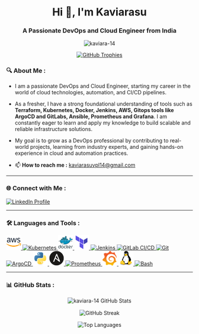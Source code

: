 <h1 align="center">Hi 👋, I'm Kaviarasu</h1>
<h3 align="center">A Passionate DevOps and Cloud Engineer from India </h3>

<p align="center"> 
  <img src="https://komarev.com/ghpvc/?username=kaviara-14&label=Profile%20views&color=0e75b6&style=flat" alt="kaviara-14" /> 
</p>

<p align="center">
  <a href="https://github.com/ryo-ma/github-profile-trophy">
    <img src="https://github-profile-trophy.vercel.app/?username=kaviara-14&theme=onedark&no-frame=true&margin-w=15&margin-h=15" alt="GitHub Trophies" />
  </a>
</p>

<h3 align="left">🔍 About Me :</h3>
<p align="left">
  
  * I am a passionate DevOps and Cloud Engineer, starting my career in the world of cloud technologies, automation, and CI/CD pipelines. 
  
  * As a fresher, I have a strong foundational understanding of tools such as **Terraform, Kubernetes, Docker, Jenkins, AWS, Gitops tools like ArgoCD and GitLabs, Ansible, Prometheus and Grafana**. I am constantly eager to learn and apply my knowledge to build scalable and reliable infrastructure solutions.
    
  * My goal is to grow as a DevOps professional by contributing to real-world projects, learning from industry experts, and gaining hands-on experience in cloud and automation practices.
  
</p>

- 📫 **How to reach me :** [kaviarasuvpl14@gmail.com](mailto:kaviarasuvpl14@gmail.com)

---

<h3 align="left">🌐 Connect with Me :</h3>
<p align="left">
  <a href="https://www.linkedin.com/in/kaviarasu-m-b879a1195/" target="_blank">
    <img align="center" src="https://raw.githubusercontent.com/rahuldkjain/github-profile-readme-generator/master/src/images/icons/Social/linked-in-alt.svg" alt="LinkedIn Profile" height="30" width="40" />
  </a>
</p>

---

<h3 align="left">🛠️ Languages and Tools :</h3>
<p align="left">
  <a href="https://aws.amazon.com" target="_blank" rel="noreferrer"> 
    <img src="https://raw.githubusercontent.com/devicons/devicon/master/icons/amazonwebservices/amazonwebservices-original-wordmark.svg" alt="AWS" width="40" height="40"/> 
  </a> 
  <a href="https://kubernetes.io" target="_blank" rel="noreferrer"> 
    <img src="https://www.vectorlogo.zone/logos/kubernetes/kubernetes-icon.svg" alt="Kubernetes" width="40" height="40"/> 
  </a> 
  <a href="https://www.docker.com/" target="_blank" rel="noreferrer"> 
    <img src="https://raw.githubusercontent.com/devicons/devicon/master/icons/docker/docker-original-wordmark.svg" alt="Docker" width="40" height="40"/> 
  </a> 
  <a href="https://www.terraform.io" target="_blank" rel="noreferrer"> 
    <img src="https://raw.githubusercontent.com/devicons/devicon/master/icons/terraform/terraform-original.svg" alt="Terraform" width="40" height="40"/> 
  </a> 
  <a href="https://www.jenkins.io" target="_blank" rel="noreferrer"> 
    <img src="https://www.vectorlogo.zone/logos/jenkins/jenkins-icon.svg" alt="Jenkins" width="40" height="40"/> 
  </a>
  <a href="https://about.gitlab.com/" target="_blank" rel="noreferrer"> 
    <img src="https://www.vectorlogo.zone/logos/gitlab/gitlab-icon.svg" alt="GitLab CI/CD" width="40" height="40"/> 
  </a> 
  <a href="https://git-scm.com/" target="_blank" rel="noreferrer"> 
    <img src="https://www.vectorlogo.zone/logos/git-scm/git-scm-icon.svg" alt="Git" width="40" height="40"/> 
  </a> 
  <a href="https://argo-cd.readthedocs.io/" target="_blank" rel="noreferrer"> 
    <img src="https://www.vectorlogo.zone/logos/argoprojio/argoprojio-icon.svg" alt="ArgoCD" width="40" height="40"/> 
  </a>
  <a href="https://www.python.org" target="_blank" rel="noreferrer"> 
    <img src="https://raw.githubusercontent.com/devicons/devicon/master/icons/python/python-original.svg" alt="Python" width="40" height="40"/> 
  </a> 
  <a href="https://www.ansible.com" target="_blank" rel="noreferrer"> 
    <img src="https://raw.githubusercontent.com/devicons/devicon/master/icons/ansible/ansible-original.svg" alt="Ansible" width="40" height="40"/> 
  </a> 
  <a href="https://prometheus.io/" target="_blank" rel="noreferrer"> 
    <img src="https://github.com/user-attachments/assets/d305a120-8985-42aa-a776-d9e8f57c6ef2" alt="Prometheus" width="40" height="40"/> 
  </a>
  <a href="https://grafana.com/" target="_blank" rel="noreferrer"> 
    <img src="https://raw.githubusercontent.com/grafana/grafana/main/public/img/grafana_icon.svg" alt="Grafana" width="40" height="40"/> 
  </a>
  <a href="https://www.linux.org/" target="_blank" rel="noreferrer"> 
    <img src="https://raw.githubusercontent.com/devicons/devicon/master/icons/linux/linux-original.svg" alt="Linux" width="40" height="40"/> 
  </a> 
  <a href="https://www.gnu.org/software/bash/" target="_blank" rel="noreferrer"> 
    <img src="https://www.vectorlogo.zone/logos/gnu_bash/gnu_bash-icon.svg" alt="Bash" width="40" height="40"/> 
  </a> 
</p>

---

<h3 align="left">📊 GitHub Stats :</h3>
<p align="center">
  <img align="center" src="https://github-readme-stats.vercel.app/api?username=kaviara-14&show_icons=true&locale=en&theme=radical" alt="kaviara-14 GitHub Stats" />
</p>

<p align="center">
  <img align="center" src="https://github-readme-streak-stats.herokuapp.com/?user=kaviara-14&theme=radical" alt="GitHub Streak" />
</p>

<p align="center">
  <img align="center" src="https://github-readme-stats.vercel.app/api/top-langs?username=kaviara-14&show_icons=true&locale=en&layout=compact&theme=radical" alt="Top Languages" />
</p>
